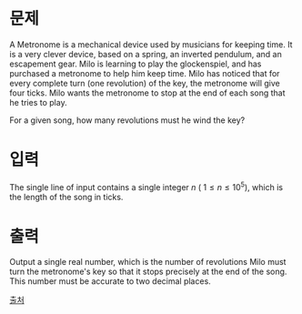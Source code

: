 # 문제

A Metronome is a mechanical device used by musicians for keeping time. It is a very clever device, based on a spring, an inverted pendulum, and an escapement gear. Milo is learning to play the glockenspiel, and has purchased a metronome to help him keep time. Milo has noticed that for every complete turn (one revolution) of the key, the metronome will give four ticks. Milo wants the metronome to stop at the end of each song that he tries to play.

For a given song, how many revolutions must he wind the key?

# 입력

The single line of input contains a single integer 
$n$ (
$1 \le n \le 10^5$), which is the length of the song in ticks.

# 출력

Output a single real number, which is the number of revolutions Milo must turn the metronome's key so that it stops precisely at the end of the song. This number must be accurate to two decimal places.

[출처](https://www.acmicpc.net/problem/27389)
